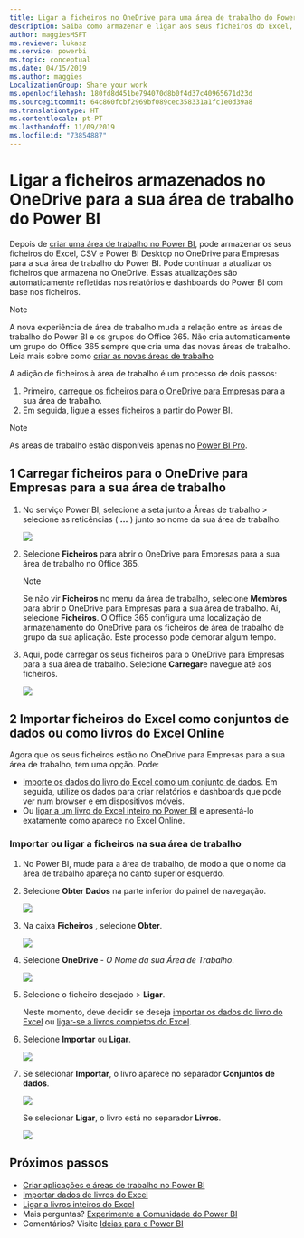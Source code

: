 ```yaml
---
title: Ligar a ficheiros no OneDrive para uma área de trabalho do Power BI
description: Saiba como armazenar e ligar aos seus ficheiros do Excel, CSV e Power BI Desktop no OneDrive para a sua área de trabalho do Power BI.
author: maggiesMSFT
ms.reviewer: lukasz
ms.service: powerbi
ms.topic: conceptual
ms.date: 04/15/2019
ms.author: maggies
LocalizationGroup: Share your work
ms.openlocfilehash: 180fd8d451be794070d8b0f4d37c40965671d23d
ms.sourcegitcommit: 64c860fcbf2969bf089cec358331a1fc1e0d39a8
ms.translationtype: HT
ms.contentlocale: pt-PT
ms.lasthandoff: 11/09/2019
ms.locfileid: "73854887"
---
```

# <a name="connect-to-files-stored-in-onedrive-for-your-power-bi-workspace"></a>Ligar a ficheiros armazenados no OneDrive para a sua área de trabalho do Power BI
Depois de [criar uma área de trabalho no Power BI](service-create-distribute-apps.md), pode armazenar os seus ficheiros do Excel, CSV e Power BI Desktop no OneDrive para Empresas para a sua área de trabalho do Power BI. Pode continuar a atualizar os ficheiros que armazena no OneDrive. Essas atualizações são automaticamente refletidas nos relatórios e dashboards do Power BI com base nos ficheiros. 

> [!NOTE]
> A nova experiência de área de trabalho muda a relação entre as áreas de trabalho do Power BI e os grupos do Office 365. Não cria automaticamente um grupo do Office 365 sempre que cria uma das novas áreas de trabalho. Leia mais sobre como [criar as novas áreas de trabalho](service-create-the-new-workspaces.md)

A adição de ficheiros à área de trabalho é um processo de dois passos: 

1. Primeiro, [carregue os ficheiros para o OneDrive para Empresas](service-connect-to-files-in-app-workspace-onedrive-for-business.md#1-upload-files-to-the-onedrive-for-business-for-your-workspace) para a sua área de trabalho.
2. Em seguida, [ligue a esses ficheiros a partir do Power BI](service-connect-to-files-in-app-workspace-onedrive-for-business.md#2-import-excel-files-as-datasets-or-as-excel-online-workbooks).

> [!NOTE]
> As áreas de trabalho estão disponíveis apenas no [Power BI Pro](service-features-license-type.md).
> 

## <a name="1-upload-files-to-the-onedrive-for-business-for-your-workspace"></a>1 Carregar ficheiros para o OneDrive para Empresas para a sua área de trabalho
1. No serviço Power BI, selecione a seta junto a Áreas de trabalho > selecione as reticências ( **…** ) junto ao nome da sua área de trabalho. 
   
   ![](media/service-connect-to-files-in-app-workspace-onedrive-for-business/power-bi-app-ellipsis.png)
2. Selecione **Ficheiros** para abrir o OneDrive para Empresas para a sua área de trabalho no Office 365.
   
   > [!NOTE]
   > Se não vir **Ficheiros** no menu da área de trabalho, selecione **Membros** para abrir o OneDrive para Empresas para a sua área de trabalho. Aí, selecione **Ficheiros**. O Office 365 configura uma localização de armazenamento do OneDrive para os ficheiros de área de trabalho de grupo da sua aplicação. Este processo pode demorar algum tempo. 
   > 
   > 
3. Aqui, pode carregar os seus ficheiros para o OneDrive para Empresas para a sua área de trabalho. Selecione **Carregar**e navegue até aos ficheiros.
   
   ![](media/service-connect-to-files-in-app-workspace-onedrive-for-business/pbi_grpfilesonedrive.png)

## <a name="2-import-excel-files-as-datasets-or-as-excel-online-workbooks"></a>2 Importar ficheiros do Excel como conjuntos de dados ou como livros do Excel Online
Agora que os seus ficheiros estão no OneDrive para Empresas para a sua área de trabalho, tem uma opção. Pode: 

* [Importe os dados do livro do Excel como um conjunto de dados](service-get-data-from-files.md). Em seguida, utilize os dados para criar relatórios e dashboards que pode ver num browser e em dispositivos móveis.
* Ou [ligar a um livro do Excel inteiro no Power BI](service-excel-workbook-files.md) e apresentá-lo exatamente como aparece no Excel Online.

### <a name="import-or-connect-to-the-files-in-your-workspace"></a>Importar ou ligar a ficheiros na sua área de trabalho
1. No Power BI, mude para a área de trabalho, de modo a que o nome da área de trabalho apareça no canto superior esquerdo. 
2. Selecione **Obter Dados** na parte inferior do painel de navegação. 
   
   ![](media/service-connect-to-files-in-app-workspace-onedrive-for-business/power-bi-app-get-data-button.png)
3. Na caixa **Ficheiros** , selecione **Obter**.
   
   ![](media/service-connect-to-files-in-app-workspace-onedrive-for-business/pbi_getfiles.png)
4. Selecione **OneDrive** - *O Nome da sua Área de Trabalho*.
   
    ![](media/service-connect-to-files-in-app-workspace-onedrive-for-business/pbi_grp_one_drive_shrpt.png)
5. Selecione o ficheiro desejado > **Ligar**.
   
    Neste momento, deve decidir se deseja [importar os dados do livro do Excel](service-get-data-from-files.md) ou [ligar-se a livros completos do Excel](service-excel-workbook-files.md).
6. Selecione **Importar** ou **Ligar**.
   
    ![](media/service-connect-to-files-in-app-workspace-onedrive-for-business/pbi_importexceldataorwholecrop.png)
7. Se selecionar **Importar**, o livro aparece no separador **Conjuntos de dados**. 
   
    ![](media/service-connect-to-files-in-app-workspace-onedrive-for-business/power-bi-app-excel-file-import.png)
   
    Se selecionar **Ligar**, o livro está no separador **Livros**.
   
    ![](media/service-connect-to-files-in-app-workspace-onedrive-for-business/power-bi-app-excel-file-connect.png)

## <a name="next-steps"></a>Próximos passos
* [Criar aplicações e áreas de trabalho no Power BI](service-create-distribute-apps.md)
* [Importar dados de livros do Excel](service-get-data-from-files.md)
* [Ligar a livros inteiros do Excel](service-excel-workbook-files.md)
* Mais perguntas? [Experimente a Comunidade do Power BI](https://community.powerbi.com/)
* Comentários? Visite [Ideias para o Power BI](https://ideas.powerbi.com/forums/265200-power-bi)


